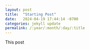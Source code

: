```yaml
---
layout: post
title:  "Starting Post"
date:   2024-04-19 17:44:14 -0700
categories: jekyll update
permalink: /:year/:month/:day/:title
---
```

This post